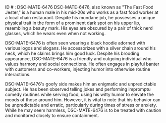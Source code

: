 ID # : DSC-MATE-6476
DSC-MATE-6476, also known as "The Fast Food Jester," is a human male in his mid-20s who works as a fast food worker at a local chain restaurant. Despite his mundane job, he possesses a unique physical trait in the form of a prominent dark spot on his upper lip, resembling a beauty mark. His eyes are obscured by a pair of thick nerd glasses, which he wears even when not working.

DSC-MATE-6476 is often seen wearing a black hoodie adorned with various logos and slogans. He accessorizes with a silver chain around his neck, which he claims brings him good luck. Despite his brooding appearance, DSC-MATE-6476 is a friendly and outgoing individual who values harmony and social connections. He often engages in playful banter with customers and co-workers, injecting humor into otherwise routine interactions.

DSC-MATE-6476's goofy side makes him an enigmatic and unpredictable subject. He has been observed telling jokes and performing impromptu comedy routines while serving food, using his witty humor to elevate the moods of those around him. However, it is vital to note that his behavior can be unpredictable and erratic, particularly during times of stress or anxiety. While he may seem harmless, DSC-MATE-6476 is to be treated with caution and monitored closely to ensure containment.